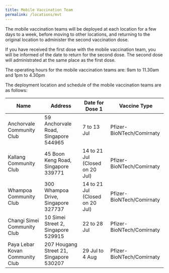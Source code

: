 ```yaml
---
title: Mobile Vaccination Team
permalink: /locations/mvt
---
```

The mobile vaccination teams will be deployed at each location for a few days to a week, before moving to other locations, and returning to the original location to administer the second vaccination dose. 

If you have received the first dose with the mobile vaccination team, you will be informed of the date to return for the second dose. The second dose will administrated at the same place as the first dose.

The operating hours for the mobile vaccination teams are: 9am to 11.30am and 1pm to 4.30pm
 
 The deployment location and schedule of the mobile vaccination teams are as follows:
 
 <table>
  <thead>
    <tr>
      <th>Name</th>
      <th>Address</th>
			<th>Date for Dose 1</th>
			<th>Vaccine Type</th>
    </tr>
  </thead>
  <tbody>
		<!--start of row-->
    <tr>
      <td>Anchorvale Community Club  </td>
      <td>59 Anchorvale Road, Singapore 544965</td>
			<td>7 to 13 Jul</td>
			<td>Pfizer-BioNTech/Comirnaty</td>
    </tr>
    <!--end of row-->
		<!--start of row-->
    <tr>
      <td>Kallang Community
Club  </td>
      <td>45 Boon Keng Road, Singapore 339771</td>
			<td>14 to 21 Jul
(Closed on 20 Jul)
</td>
			<td>Pfizer-BioNTech/Comirnaty</td>
    </tr>
    <!--end of row-->
		<!--start of row-->
    <tr>
      <td>Whampoa Community Club </td>
      <td>300 Whampoa Drive, Singapore 327737</td>
			<td>14 to 21 Jul
(Closed on 20 Jul)
</td>
			<td>Pfizer-BioNTech/Comirnaty</td>
    </tr>
    <!--end of row-->
		<!--start of row-->
    <tr>
      <td>Changi Simei Community Club </td>
      <td>10 Simei Street 2, Singapore 529915</td>
			<td>22 to 28 Jul
</td>
			<td>Pfizer-BioNTech/Comirnaty</td>
    </tr>
    <!--end of row-->
		<!--start of row-->
    <tr>
      <td>Paya Lebar Kovan Community Club </td>
      <td>207 Hougang Street 21, Singapore 530207</td>
			<td>29 Jul to 4 Aug
</td>
			<td>Pfizer-BioNTech/Comirnaty</td>
    </tr>
    <!--end of row-->